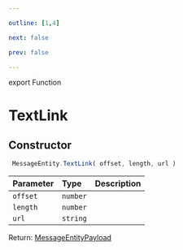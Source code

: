 ```yaml
---

outline: [1,4]

next: false

prev: false

---
```


export Function
# TextLink

## Constructor
```ts
 MessageEntity.TextLink( offset, length, url )
 ```
| Parameter | Type | Description |
| :--- | :--- | :--- |
| `offset` | `number` | |
| `length` | `number` | |
| `url` | `string` | |

Return: [MessageEntityPayload](../../../interfaces/MessageEntityPayload.md)
